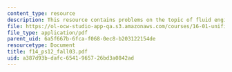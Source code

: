 ```yaml
---
content_type: resource
description: This resource contains problems on the topic of fluid engineering.
file: https://ol-ocw-studio-app-qa.s3.amazonaws.com/courses/16-01-unified-engineering-i-ii-iii-iv-fall-2005-spring-2006/a387d93bdafc6541965726bd3a0842ad_f14_ps12_fall03.pdf
file_type: application/pdf
parent_uid: 6a5f667b-6fca-f068-0ec8-b203122154de
resourcetype: Document
title: f14_ps12_fall03.pdf
uid: a387d93b-dafc-6541-9657-26bd3a0842ad
---
```

